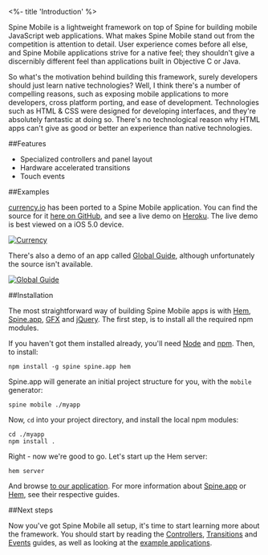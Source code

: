 <%- title 'Introduction' %>

Spine Mobile is a lightweight framework on top of Spine for building mobile JavaScript web applications. What makes Spine Mobile stand out from the competition is attention to detail. User experience comes before all else, and Spine Mobile applications strive for a native feel; they shouldn't give a discernibly different feel than applications built in Objective C or Java.

So what's the motivation behind building this framework, surely developers should just learn native technologies? Well, I think there's a number of compelling reasons, such as exposing mobile applications to more developers, cross platform porting, and ease of development. Technologies such as HTML & CSS were designed for developing interfaces, and they're absolutely fantastic at doing so. There's no technological reason why HTML apps can't give as good or better an experience than native technologies. 

##Features

* Specialized controllers and panel layout
* Hardware accelerated transitions
* Touch events

##Examples

[currency.io](http://currency.io) has been ported to a Spine Mobile application. You can find the source for it [here on GitHub](https://github.com/maccman/spine.mobile.currency), and see a live demo on [Heroku](http://spine-mobile-currency.herokuapp.com). The live demo is best viewed on a iOS 5.0 device. 

[![Currency](https://lh5.googleusercontent.com/-hcwujJAkdVU/TnYhDQ5VoZI/AAAAAAAABYA/pRrKwNoNccc/s400/Screen%252520Shot%2525202011-09-18%252520at%25252017.27.50.png)](https://github.com/maccman/spine.mobile.currency)

There's also a demo of an app called [Global Guide](http://globalguide-mobile.herokuapp.com), although unfortunately the source isn't available. 

[![Global Guide](https://lh4.googleusercontent.com/-MaYsm32ZsTs/TnjK6xgwUYI/AAAAAAAABZ4/sASZNgKdGJk/s400/Screen%252520Shot%2525202011-09-20%252520at%25252018.17.59.png)](http://globalguide-mobile.herokuapp.com)

##Installation

The most straightforward way of building Spine Mobile apps is with [Hem](<%= docs_path("hem") %>), [Spine.app](<%= docs_path("app") %>), [GFX](http://maccman.github.com/gfx) and [jQuery](http://jquery.com). The first step, is to install all the required npm modules. 

If you haven't got them installed already, you'll need [Node](http://nodejs.org) and [npm](http://npmjs.org). Then, to install:

    npm install -g spine spine.app hem
    
Spine.app will generate an initial project structure for you, with the `mobile` generator:

    spine mobile ./myapp
    
Now, `cd` into your project directory, and install the local npm modules:
    
    cd ./myapp
    npm install .
    
Right - now we're good to go. Let's start up the Hem server:
    
    hem server
    
And browse [to our application](http://localhost:9294). For more information about [Spine.app](<%= docs_path("app") %>) or [Hem](<%= docs_path("hem") %>), see their respective guides. 

##Next steps

Now you've got Spine Mobile all setup, it's time to start learning more about the framework. You should start by reading the [Controllers](<%= mobile_path("controllers") %>), [Transitions](<%= mobile_path("transitions") %>) and [Events](<%= mobile_path("events") %>) guides, as well as looking at the [example applications](https://github.com/maccman/spine.mobile.currency).